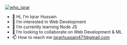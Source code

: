 <p align="left"> <a href="https://twitter.com/who_iqrar" target="blank"><img src="https://img.shields.io/twitter/follow/who_iqrar?logo=twitter&style=for-the-badge" alt="who_iqrar" /></a> </p>

- 👋 Hi, I’m Iqrar Hussain
- 👀 I’m interested in Web Development
- 🌱 I’m currently learning Node JS
- 💞️ I’m looking to collaborate on Web Development & ML
- 📫 How to reach me  iqrarhussain471@gmail.com

<!---
IqrarH/IqrarH is a ✨ special ✨ repository because its `README.md` (this file) appears on your GitHub profile.
You can click the Preview link to take a look at your changes.
--->
